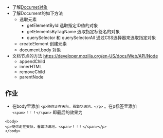 * 了解[Documet对象](http://segmentfault.com/a/1190000000660947)
* 了解Document的如下方法
	* 选取元素
		* getElementById 选取指定ID值的对象
		* getElementsByTagName 选取指定标签名的对象
		* querySelector 和 querySelectorAll 通过CSS选择器来选取指定对象
	* createElement 创建元素
	* document.body 对象
* 文档节点的方法 https://developer.mozilla.org/en-US/docs/Web/API/Node
	* appendChild
	* innerHTML
	* removeChild
	* parentNode


## 作业
* 在body里添加 `<p>随你走在天际，看繁华满地。</p>` 。在p标签里添加`<span>！！！</span>`
即最后的效果为
```
<body>
<p>随你走在天际，看繁华满地。<span>！！！</span></p>
</body>
```
